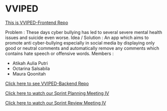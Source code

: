 # VVIPED

[This is VVIPED-Frontend Repo](https://github.com/AtikahBZqAulia/Vviped)


Problem : These days cyber bullying has led to several severe mental health issues and suicide even worse.
Idea / Solution : An app which aims to promote anti cyber-bullying especially in social media by displaying only good or neutral comments and automatically remove any comments which contains hate speech or offensive words.
Members :
- Atikah Aulia Putri
- Octarina Salsabila
- Maura Qoonitah


[Click here to see VVIPED-Backend Repo](https://github.com/AtikahBZqAulia/Vviped-Backend/)


[Click here to watch our Sprint Planning Meeting IV](https://youtu.be/WiwoEqXG-24/)

[Click here to watch our Sprint Review Meeting IV](https://youtu.be/L9f5kHGnpXg/)

